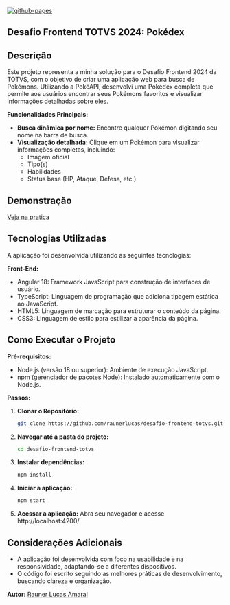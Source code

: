 [![github-pages](https://github.com/raunerlucas/desafio-frontend-totvs/actions/workflows/pages/pages-build-deployment/badge.svg)](https://github.com/raunerlucas/desafio-frontend-totvs/actions/workflows/pages/pages-build-deployment)
## Desafio Frontend TOTVS 2024: Pokédex

## Descrição

Este projeto representa a minha solução para o Desafio Frontend 2024 da TOTVS, com o objetivo de criar uma aplicação web para busca de Pokémons. Utilizando a PokéAPI, desenvolvi uma Pokédex completa que permite aos usuários encontrar seus Pokémons favoritos e visualizar informações detalhadas sobre eles.

**Funcionalidades Principais:**

*   **Busca dinâmica por nome:** Encontre qualquer Pokémon digitando seu nome na barra de busca.
*   **Visualização detalhada:** Clique em um Pokémon para visualizar informações completas, incluindo:
    *   Imagem oficial
    *   Tipo(s)
    *   Habilidades
    *   Status base (HP, Ataque, Defesa, etc.)

## Demonstração

[Veja na pratica](https://raunerlucas.github.io/desafio-frontend-totvs/)


## Tecnologias Utilizadas

A aplicação foi desenvolvida utilizando as seguintes tecnologias:

**Front-End:**

*   Angular 18: Framework JavaScript para construção de interfaces de usuário.
*   TypeScript: Linguagem de programação que adiciona tipagem estática ao JavaScript.
*   HTML5: Linguagem de marcação para estruturar o conteúdo da página.
*   CSS3: Linguagem de estilo para estilizar a aparência da página.

## Como Executar o Projeto

**Pré-requisitos:**

*   Node.js (versão 18 ou superior): Ambiente de execução JavaScript.
*   npm (gerenciador de pacotes Node): Instalado automaticamente com o Node.js.

**Passos:**

1.  **Clonar o Repositório:**
    ```bash
    git clone https://github.com/raunerlucas/desafio-frontend-totvs.git
    ```
2.  **Navegar até a pasta do projeto:**
    ```bash
    cd desafio-frontend-totvs
    ```
3.  **Instalar dependências:**
    ```bash
    npm install
    ```
4.  **Iniciar a aplicação:**
    ```bash
    npm start
    ```
5.  **Acessar a aplicação:** Abra seu navegador e acesse http://localhost:4200/

## Considerações Adicionais

*   A aplicação foi desenvolvida com foco na usabilidade e na responsividade, adaptando-se a diferentes dispositivos.
*   O código foi escrito seguindo as melhores práticas de desenvolvimento, buscando clareza e organização.

**Autor:** [Rauner Lucas Amaral](https://raunerlu.bio.link/)
